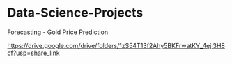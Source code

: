 # Data-Science-Projects
Forecasting - Gold Price Prediction

https://drive.google.com/drive/folders/1zS54T13f2Ahy5BKFrwatKY_4ejl3H8cf?usp=share_link
